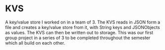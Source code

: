 # KVS
A key/value store I worked on in a team of 3. The KVS reads in JSON form a file and creates a key/value store from it, with String keys and JSONObjects as values.
The KVS can then be written out to storage.
This was our first group project in a series of 3 to be completed throughout the semester which all build on each other.
